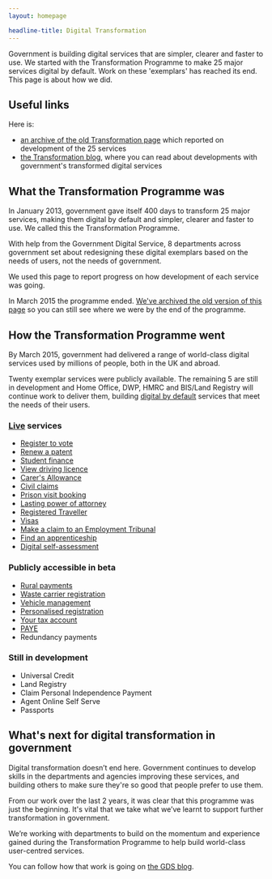 ```yaml
---
layout: homepage

headline-title: Digital Transformation
---
```


Government is building digital services that are simpler, clearer and faster to use. We started with the Transformation Programme to make 25 major services digital by default. Work on these 'exemplars' has reached its end. This page is about how we did.

## Useful links

Here is:

* [an archive of the old Transformation page](/transformation/exemplars/) which reported on development of the 25 services
* [the Transformation blog](https://digitaltransformation.blog.gov.uk/), where you can read about developments with government's transformed digital services

## What the Transformation Programme was

In January 2013, government gave itself 400 days to transform 25 major services, making them digital by default and simpler, clearer and faster to use. We called this the Transformation Programme.

With help from the Government Digital Service, 8 departments across government set about redesigning these digital exemplars based on the needs of users, not the needs of government.

We used this page to report progress on how development of each service was going.

In March 2015 the programme ended. [We've archived the old version of this page](/transformation/exemplars/) so you can still see where we were by the end of the programme.

## How the Transformation Programme went

By March 2015, government had delivered a range of world-class digital services used by millions of people, both in the UK and abroad.

Twenty exemplar services were publicly available. The remaining 5 are still in development and Home Office, DWP, HMRC and BIS/Land Registry will continue work to deliver them, building [digital by default](https://www.gov.uk/service-manual/digital-by-default) services that meet the needs of their users.

### [Live](https://www.gov.uk/service-manual/phases/live) services
- [Register to vote](https://www.gov.uk/register-to-vote)
- [Renew a patent](https://www.gov.uk/renew-patent)
- [Student finance](https://www.gov.uk/apply-online-for-student-finance)
- [View driving licence](https://www.gov.uk/view-driving-licence)
- [Carer's Allowance](https://www.gov.uk/carers-allowance/how-to-claim)
- [Civil claims](https://www.gov.uk/accelerated-possession-eviction)
- [Prison visit booking](https://www.gov.uk/prison-visits)
- [Lasting power of attorney](https://www.gov.uk/power-of-attorney/make-lasting-power)
- [Registered Traveller](https://www.gov.uk/registered-traveller)
- [Visas](https://visas-immigration.service.gov.uk/applying-in-china)
- [Make a claim to an Employment Tribunal](https://www.gov.uk/employment-tribunals/make-a-claim)
- [Find an apprenticeship](https://www.gov.uk/apply-apprenticeship)
- [Digital self-assessment](https://www.gov.uk/log-in-file-self-assessment-tax-return)

### Publicly accessible in beta
- [Rural payments](https://www.gov.uk/claim-rural-payments)
- [Waste carrier registration](https://www.gov.uk/waste-carrier-or-broker-registration)
- [Vehicle management](https://www.gov.uk/motor-traders-sale-vehicle)
- [Personalised registration](https://www.gov.uk/buy-a-personalised-registration-number)
- [Your tax account](https://www.tax.service.gov.uk/account/sign-in?continue=%2Faccount)
- [PAYE](https://www.gov.uk/update-company-car-details)
- Redundancy payments

### Still in development
- Universal Credit
- Land Registry
- Claim Personal Independence Payment
- Agent Online Self Serve
- Passports

## What's next for digital transformation in government
Digital transformation doesn’t end here. Government continues to develop skills in the departments and agencies improving these services, and building others to make sure they're so good that people prefer to use them.

From our work over the last 2 years, it was clear that this programme was just the beginning. It's vital that we take what we’ve learnt to support further transformation in government.

We’re working with departments to build on the momentum and experience gained during the Transformation Programme to help build world-class user-centred services.

You can follow how that work is going on [the GDS blog](https://gds.blog.gov.uk).
